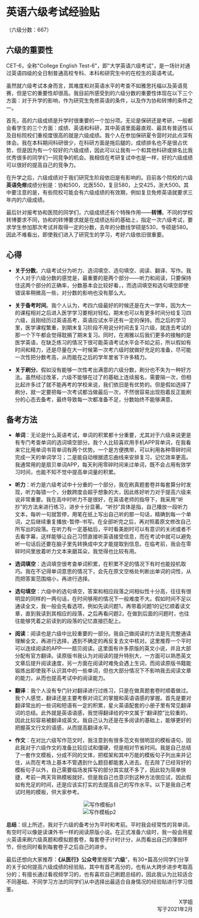 # 英语六级考试经验贴

（六级分数：667）

## 六级的重要性

CET-6，全称"College English Test-6"，即"大学英语六级考试"，是一场针对通过英语四级的全日制普通高校专科、本科和研究生中的在校生的英语考试。

虽然就六级考试本身而言，其难度和对英语水平的考查不如雅思托福以及英语竞赛，但是它的重要性却很高。我目前所感受到的六级分数的重要性体现在以下三个方面：对于升学的影响，作为研究生免修英语的条件，以及作为协和转博的条件之一。

首先，高的六级成绩是升学时很重要的一个加分项。无论是保研还是考研，一般都会看学生的三个方面：成绩、英语和科研，其中英语里面最直观、最具有普适性以及目标院校们重视度很高的就是六级成绩。我个人在参加保研夏令营时对此点深有体会。我在本科期间科研很少，在科研方面是拖后腿的，成绩排名也不是很占优势，但是因为有一个较好的六级成绩，因此可以让我有一个和其他科研或排名比我优秀很多的同学们一同竞争的机会。我相信在考研复试中也是一样，好的六级成绩可以很好的提高自己的竞争力。

在升学之后，六级成绩对于我们研究生阶段依旧是有影响的。目前各个院校的六级**英语免修**成绩分别是：协和500，北医550，复旦580，上交425，浙大500。其中要注意的是，有些院校可能会有六级成绩的有效期，例如复旦免修英语就要求三年内的六级成绩。

最后针对报考协和医院的同学们，六级成绩还有个特殊作用——**转博**。不同的学校转博要求不同，协和的转博要求就是在成绩达标的基础上，指定一次六级考试，要求学生参加那次考试并取得一定的分数，去年的分数线学硕是530，专硕是580。因此不难看出，即使我们进入了研究生的学习，考好六级依旧很重要。

## 心得

+ **关于分数**。六级考试分为听力、选词填空、选句填空、阅读、翻译、写作。我个人对于六级分数的感觉是，最重要的是两个部分——听力和阅读，只要保持住这两个部分的正确率，分数基本会比较好看，，而选词填空和选句填空即使错误率稍微高一些，对分数的影响也没有那么大。

+ **关于备考时间**。我个人认为，考四六级最好的时候还是在大一学年，因为大一的课程相对之后进入医学学习要相对轻松，期末也可以有更多时间分给复习四六级，且刚经历过英语高考，英语应试水平还有一定的保持。而之后的学习里，医学课程繁重，到期末复习阶段不用说分时间去复习六级，就连去考试的那一个下午都会觉得耽搁了期末复习。同时，在湘雅以后我们更多的接触的是医学英语，在缺乏练习的情况下很可能英语考试水平会不如之前，所以假如有时间和精力，还是尽量在大一时候第一次考六级时就做好充足的准备，尽可能一次性把分数考高，从而能在之后的学年里省下许多精力。

+ **关于刷分**。假如没有能够一次性考出满意的六级分数，刷分也不失为一种好方法。虽然经过改革，六级不能够在过了的基础上连续报名，需要隔一次，但相比起许多过了就不能再考的学校来说，我们依旧是有优势的。但是假如选择了刷分，就一定要把每一次考试都当做最后一次，不然很容易出现抱着反正能刷分的心态去备考，最终导致每一次都准备不足，分数始终不能够满意。

## 备考方法

+ **单词**：无论是什么英语考试，单词的积累都十分重要，尤其对于六级来说更是有专门考查单词的选词填空部分。我个人比较喜欢用手机APP背单词，在我看来它比用单词书背单词有两个优势。一个是方便携带，可以利用各种零碎时间完成一天的单词学习；二是能自动根据遗忘曲线来安排复习，记忆效率更高。我通常用的是扇贝单词APP，每天利用零碎时间来过单词，既不会占用有效学习时间，也能不知不觉中提高单词量的积累。

+ **听力**：听力是六级考试中十分重的一个部分，我在刷真题套卷并每套算分时发现，听力每错一个，分数跨度会超乎想象的大，因此练好听力对于提高六级来说非常重要。我在高中时听力不是很好，在英语老师的指导下，我采用“听抄”的方法来进行练习，进步十分显著。“听抄”具体是指，自己播放一段听力文本，每听一句就暂停，用笔在纸上写出自己听的那一句话，精确到每一个单词，之后继续重复播放-暂停-书写。在全部听完之后，再对照着原文修改自己所写出的段落。在听力有一定基础后，平时看美剧时可以有意识的关闭或者不去看字幕，这样能够让自己习惯直接听英语接受信息，而在考试中就可以避免听一句话后还要在脑子里先转换成中文才能提取到信息。在临考前，我会在零碎时间里放着听力文本来磨耳朵，我觉得也比较有用。

+ **选词填空**：选词填空很考查单词积累，在积累不足的情况下有时也能投机取巧。我在不记得单词意思的情况下，会先在原文空格处判断出单词的词性，从而把答案范围缩小，再进行选择。

+ **选句填空**：六级中的选句填空，答案和相应段落之间相似性十分高，往往有很明显的同样的一两句话，在时间够用的情况下一般难度不大。假如时间不足以通读全文，我一般会先看选项，例如先读问题1，再带着问题1的记忆顺着读文章，直到我读到其相应的段落，之后再看问题2，在做到后面的问题时，也往往能够凭着之前读到的段落的记忆直接匹配上。

+ **阅读**：阅读也是六级中比较重要的一部分。我自己做阅读的方法是先完整通读理解全文，再进行选择，遇到不确定的再反复去文中核对。这里推荐一个平时可以连续阅读的APP——扇贝阅读。这里面有许多原版的英文小说，并且大部分配有官方翻译。读原版书我认为对阅读的提升特别大，一方面可以熟悉英文文章后提升阅读速度，另一方面在阅读时难免会遇上生词，而阅读原版书籍能锻炼出即使我不认识其中的一些单词，但也大部分情况下不影响我去阅读文章的能力，从而也提高考试中的阅读能力。

+ **翻译**：我个人没有专门针对翻译进行过练习，只是在做真题套卷时顺着做过。我个人感觉，翻译还是主要考察对词汇的掌握和英语语感的掌握。首先是要对翻译常出的一些词和短语有一定的积累，星火英语配套的小册子里有常见翻译词的总结。此外就是英语语感，我觉得翻译给的中文属于“翻译腔”比较重的，因此比较容易被翻译成英文。我自己认为还是在多阅读的基础上，能够更好的把握英文行文的语感，从而提高翻译水平。

+ **作文**：在对比六级写作范文时，我注意到有很多范文有很明显的模板语句，因此我对于六级作文的准备比较应试和僵硬，但是相对节省时间。我是自己总结了一套作文模板，分成不同的文体，把框架和其中万能的模板句子列出来并记住，从而在考场上基本不管遇到什么题目都能套入进去。在去除了已经背好的模板句子以外，自己需要临场发挥写的部分其实就不多了，因此较为简单快捷，考前一两天背熟模板就好。但是我自己也意识到这种方法很应试，因此假如有充足的时间，还是应该实打实的去提高自己的写作水平。以下是我自己考试时用的模板，供大家参考。

<div align=center>
<img src="https://cdn.jsdelivr.net/gh/zcx980605/Survive_XYSM_dev@master/Image/Ch3_3_1.jpg" alt="写作模板p1">
</div>
<div align=center>
<img src="https://cdn.jsdelivr.net/gh/zcx980605/Survive_XYSM_dev@master/Image/Ch3_3_2.jpg" alt="写作模板p2">
</div>

**总结**：综上所述，我对于六级的备考分为平时和考前。平时我会经常性的背单词，有空时可以像是读课外书一样的阅读原版小说。在正式准备六级时，我一般会用星火英语来刷六级真题和模拟题套卷，每套卷子计时计分，从而看出自己的薄弱环节，但也同时看到每套卷子之后自己的进步。

最后还想向大家推荐：**《从医行》公众号**里搜索“**六级**”，有30+篇高分同学们分享的关于如何提高六级成绩的经验贴，其中有首考高分的，也有从大跨步进步考取高分的；有擅长通过看视频学习的，也有喜欢自己刷题总结的，因此我认为比较适合不同基础、不同学习方法的同学们从中选择出最适合自身情况的经验贴进行学习借鉴。
                     
<p align="right">X学姐<br/>写于2021年2月</p>